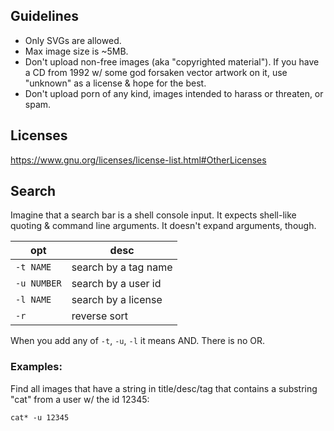 ## Guidelines

* Only SVGs are allowed.
* Max image size is ~5MB.
* Don't upload non-free images (aka "copyrighted material"). If you
  have a CD from 1992 w/ some god forsaken vector artwork on it, use
  "unknown" as a license & hope for the best.
* Don't upload porn of any kind, images intended to harass or
  threaten, or spam.

## Licenses

https://www.gnu.org/licenses/license-list.html#OtherLicenses

## Search

Imagine that a search bar is a shell console input. It expects
shell-like quoting & command line arguments. It doesn't expand
arguments, though.

| opt         | desc                 |
| ----------- | -------------------- |
| `-t NAME`   | search by a tag name |
| `-u NUMBER` | search by a user id  |
| `-l NAME`   | search by a license  |
| `-r`        | reverse sort         |

When you add any of `-t`, `-u`, `-l` it means AND. There is no OR.

### Examples:

Find all images that have a string in title/desc/tag that contains a
substring "cat" from a user w/ the id 12345:

    cat* -u 12345
